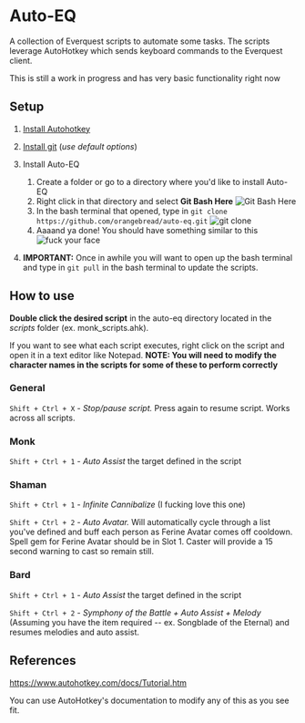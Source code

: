 # Auto-EQ

A collection of Everquest scripts to automate some tasks. The scripts leverage AutoHotkey which sends keyboard commands to the Everquest client.

This is still a work in progress and has very basic functionality right now

## Setup

1. [Install Autohotkey](https://www.autohotkey.com/)

2. [Install git](https://git-scm.com/download/win) (*use default options*)

3. Install Auto-EQ
   1. Create a folder or go to a directory where you'd like to install Auto-EQ
   2. Right click in that directory and select **Git Bash Here** ![Git Bash Here](https://i.imgur.com/2rczvyb.png)
   3. In the bash terminal that opened, type in `git clone https://github.com/orangebread/auto-eq.git` ![git clone](https://i.imgur.com/zQ6og5a.png)
   4. Aaaand ya done! You should have something similar to this ![fuck your face](https://i.imgur.com/EzJ3H1l.png)

4. **IMPORTANT:** Once in awhile you will want to open up the bash terminal and type in `git pull` in the bash terminal to update the scripts.

## How to use

**Double click the desired script** in the auto-eq directory located in the *scripts* folder (ex. monk_scripts.ahk).

If you want to see what each script executes, right click on the script and open it in a text editor like Notepad. **NOTE: You will need to modify the character names in the scripts for some of these to perform correctly**

### General
`Shift + Ctrl + X` - _Stop/pause script._ Press again to resume script. Works across all scripts.

### Monk

`Shift + Ctrl + 1` - _Auto Assist_ the target defined in the script

### Shaman

`Shift + Ctrl + 1` - _Infinite Cannibalize_ (I fucking love this one)

`Shift + Ctrl + 2` - _Auto Avatar._ Will automatically cycle through a list you've defined and buff each person as Ferine Avatar comes off cooldown. Spell gem for Ferine Avatar should be in Slot 1. Caster will provide a 15 second warning to cast so remain still.

### Bard

`Shift + Ctrl + 1` - _Auto Assist_ the target defined in the script

`Shift + Ctrl + 2` - _Symphony of the Battle + Auto Assist + Melody_ (Assuming you have the item required -- ex. Songblade of the Eternal) and resumes melodies and auto assist.

## References
https://www.autohotkey.com/docs/Tutorial.htm

You can use AutoHotkey's documentation to modify any of this as you see fit. 
